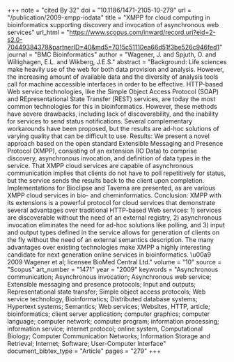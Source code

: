 +++
note = "cited By 32"
doi = "10.1186/1471-2105-10-279"
url = "/publication/2009-xmpp-iodata"
title = "XMPP for cloud computing in bioinformatics supporting discovery and invocation of asynchronous web services"
url_html = "https://www.scopus.com/inward/record.uri?eid=2-s2.0-70449384378&partnerID=40&md5=7015c51110ea66d51f3be526c946fed1"
journal = "BMC Bioinformatics"
author = "Wagener, J. and Spjuth, O. and Willighagen, E.L. and Wikberg, J.E.S."
abstract = "Background: Life sciences make heavily use of the web for both data provision and analysis. However, the increasing amount of available data and the diversity of analysis tools call for machine accessible interfaces in order to be effective. HTTP-based Web service technologies, like the Simple Object Access Protocol (SOAP) and REpresentational State Transfer (REST) services, are today the most common technologies for this in bioinformatics. However, these methods have severe drawbacks, including lack of discoverability, and the inability for services to send status notifications. Several complementary workarounds have been proposed, but the results are ad-hoc solutions of varying quality that can be difficult to use. Results: We present a novel approach based on the open standard Extensible Messaging and Presence Protocol (XMPP), consisting of an extension (IO Data) to comprise discovery, asynchronous invocation, and definition of data types in the service. That XMPP cloud services are capable of asynchronous communication implies that clients do not have to poll repetitively for status, but the service sends the results back to the client upon completion. Implementations for Bioclipse and Taverna are presented, as are various XMPP cloud services in bio- and cheminformatics. Conclusion: XMPP with its extensions is a powerful protocol for cloud services that demonstrate several advantages over traditional HTTP-based Web services: 1) services are discoverable without the need of an external registry, 2) asynchronous invocation eliminates the need for ad-hoc solutions like polling, and 3) input and output types defined in the service allows for generation of clients on the fly without the need of an external semantics description. The many advantages over existing technologies make XMPP a highly interesting candidate for next generation online services in bioinformatics. \u00a9 2009 Wagener et al; licensee BioMed Central Ltd."
volume = "10"
source = "Scopus"
art_number = "1471"
year = "2009"
keywords = "Asynchronous communication;  Asynchronous invocation;  Asynchronous web service;  Extensible messaging and presence protocols;  Input and outputs;  Representational state transfer;  Simple object access protocols;  Web service technology, Bioinformatics;  Distributed database systems;  Hypertext systems;  Semantics;  Web services;  Websites, HTTP, article;  bioinformatics;  client server application;  computer graphics;  computer language;  computer network;  computer program;  information processing;  information service;  internet protocol;  online system, Computational Biology;  Computer Communication Networks;  Information Storage and Retrieval;  Internet;  Software;  User-Computer Interface"
document_bibtex_type = "Article"
pages = "279"
+++

